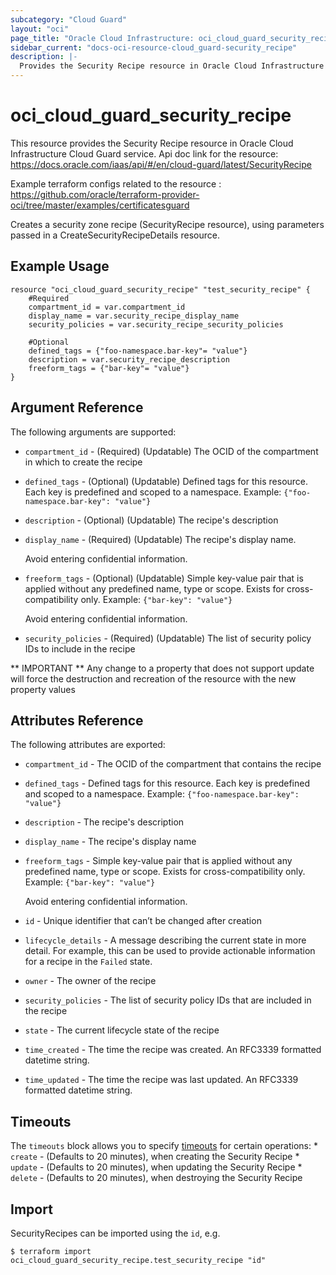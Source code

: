 ```yaml
---
subcategory: "Cloud Guard"
layout: "oci"
page_title: "Oracle Cloud Infrastructure: oci_cloud_guard_security_recipe"
sidebar_current: "docs-oci-resource-cloud_guard-security_recipe"
description: |-
  Provides the Security Recipe resource in Oracle Cloud Infrastructure Cloud Guard service
---
```


# oci_cloud_guard_security_recipe
This resource provides the Security Recipe resource in Oracle Cloud Infrastructure Cloud Guard service.
Api doc link for the resource: https://docs.oracle.com/iaas/api/#/en/cloud-guard/latest/SecurityRecipe

Example terraform configs related to the resource : https://github.com/oracle/terraform-provider-oci/tree/master/examples/certificatesguard

Creates a security zone recipe (SecurityRecipe resource), using parameters
passed in a CreateSecurityRecipeDetails resource.


## Example Usage

```hcl
resource "oci_cloud_guard_security_recipe" "test_security_recipe" {
	#Required
	compartment_id = var.compartment_id
	display_name = var.security_recipe_display_name
	security_policies = var.security_recipe_security_policies

	#Optional
	defined_tags = {"foo-namespace.bar-key"= "value"}
	description = var.security_recipe_description
	freeform_tags = {"bar-key"= "value"}
}
```

## Argument Reference

The following arguments are supported:

* `compartment_id` - (Required) (Updatable) The OCID of the compartment in which to create the recipe
* `defined_tags` - (Optional) (Updatable) Defined tags for this resource. Each key is predefined and scoped to a namespace. Example: `{"foo-namespace.bar-key": "value"}` 
* `description` - (Optional) (Updatable) The recipe's description
* `display_name` - (Required) (Updatable) The recipe's display name.

	Avoid entering confidential information. 
* `freeform_tags` - (Optional) (Updatable) Simple key-value pair that is applied without any predefined name, type or scope. Exists for cross-compatibility only. Example: `{"bar-key": "value"}`

	Avoid entering confidential information. 
* `security_policies` - (Required) (Updatable) The list of security policy IDs to include in the recipe


** IMPORTANT **
Any change to a property that does not support update will force the destruction and recreation of the resource with the new property values

## Attributes Reference

The following attributes are exported:

* `compartment_id` - The OCID of the compartment that contains the recipe
* `defined_tags` - Defined tags for this resource. Each key is predefined and scoped to a namespace. Example: `{"foo-namespace.bar-key": "value"}` 
* `description` - The recipe's description
* `display_name` - The recipe's display name
* `freeform_tags` - Simple key-value pair that is applied without any predefined name, type or scope. Exists for cross-compatibility only. Example: `{"bar-key": "value"}`

	Avoid entering confidential information. 
* `id` - Unique identifier that can’t be changed after creation
* `lifecycle_details` - A message describing the current state in more detail. For example, this can be used to provide actionable information for a recipe in the `Failed` state.
* `owner` - The owner of the recipe
* `security_policies` - The list of security policy IDs that are included in the recipe
* `state` - The current lifecycle state of the recipe
* `time_created` - The time the recipe was created. An RFC3339 formatted datetime string.
* `time_updated` - The time the recipe was last updated. An RFC3339 formatted datetime string.

## Timeouts

The `timeouts` block allows you to specify [timeouts](https://registry.terraform.io/providers/oracle/oci/latest/docs/guides/changing_timeouts) for certain operations:
	* `create` - (Defaults to 20 minutes), when creating the Security Recipe
	* `update` - (Defaults to 20 minutes), when updating the Security Recipe
	* `delete` - (Defaults to 20 minutes), when destroying the Security Recipe


## Import

SecurityRecipes can be imported using the `id`, e.g.

```
$ terraform import oci_cloud_guard_security_recipe.test_security_recipe "id"
```

